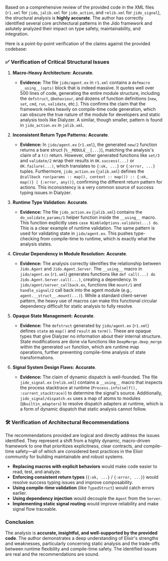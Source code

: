 Based on a comprehensive review of the provided code in the XML files (`r1.xml` for `jido`, `jalib.xml` for `jido_action`, and `relib.xml` for `jido_signal`), the structural analysis is **highly accurate**. The author has correctly identified several core architectural patterns in the Jido framework and astutely analyzed their impact on type safety, maintainability, and integration.

Here is a point-by-point verification of the claims against the provided codebase:

### ✅ **Verification of Critical Structural Issues**

1.  **Macro-Heavy Architecture:** **Accurate**.
    *   **Evidence:** The file `jido/agent.ex` in `r1.xml` contains a `defmacro __using__(opts)` block that is indeed massive. It quotes well over 500 lines of code, generating the entire module structure, including the `defstruct`, `@behaviour`, and dozens of function definitions (`new`, `set`, `cmd`, `run`, `validate`, etc.). This confirms the claim that the framework relies heavily on compile-time code generation, which can obscure the true nature of the module for developers and static analysis tools like Dialyzer. A similar, though smaller, pattern is found in `jido_action.ex` in `jalib.xml`.

2.  **Inconsistent Return Type Patterns:** **Accurate**.
    *   **Evidence:** In `jido/agent.ex` (`r1.xml`), the generated `new/2` function returns a bare struct (`%__MODULE__{...}`), matching the analysis's claim of a `t()` return. However, other generated functions like `set/3` and `validate/2` wrap their results in `OK.success(...)` or `OK.failure(...)`, which translates to `{:ok, ...}` or `{:error, ...}` tuples. Furthermore, `jido_action.ex` (`jalib.xml`) defines the `@callback run(params :: map(), context :: map()) :: {:ok, map()} | {:error, any()}`, confirming the different return pattern for actions. This inconsistency is a very common source of success typing issues in Dialyzer.

3.  **Runtime Type Validation:** **Accurate**.
    *   **Evidence:** The file `jido_action.ex` (`jalib.xml`) contains the `do_validate_params/1` helper function inside the `__using__` macro. This function explicitly uses `case NimbleOptions.validate(...) do`. This is a clear example of runtime validation. The same pattern is used for validating state in `jido/agent.ex`. This pushes type-checking from compile-time to runtime, which is exactly what the analysis states.

4.  **Circular Dependency in Module Resolution:** **Accurate**.
    *   **Evidence:** The analysis correctly identifies the relationship between `Jido.Agent` and `Jido.Agent.Server`. The `__using__` macro in `jido/agent.ex` (`r1.xml`) generates functions like `def call(...) do Jido.Agent.Server.call(...)`, creating a dependency. In `jido/agent/server_callback.ex`, functions like `mount/1` and `handle_signal/2` call back into the agent module (e.g., `agent.__struct__.mount(...)`). While a standard client-server pattern, the heavy use of macros can make this functional circular dependency difficult for static analysis to fully resolve.

5.  **Opaque State Management:** **Accurate**.
    *   **Evidence:** The `defstruct` generated by `jido/agent.ex` (`r1.xml`) defines `state` as `map()` and `result` as `term()`. These are opaque types that give Dialyzer no information about their internal structure. State modifications are done via functions like `DeepMerge.deep_merge` within the generated `set` function, which are runtime map operations, further preventing compile-time analysis of state transformations.

6.  **Signal System Design Flaws:** **Accurate**.
    *   **Evidence:** The claim of dynamic dispatch is well-founded. The file `jido_signal.ex` (`relib.xml`) contains a `__using__` macro that inspects the process stacktrace at runtime (`Process.info(self(), :current_stacktrace)`) to determine the signal's source. Additionally, `jido_signal/dispatch.ex` uses a map of atoms to modules (`@builtin_adapters`) to resolve dispatch adapters at runtime, which is a form of dynamic dispatch that static analysis cannot follow.

### 🛠️ **Verification of Architectural Recommendations**

The recommendations provided are logical and directly address the issues identified. They represent a shift from a highly dynamic, macro-driven framework to one that prioritizes explicitness, clear contracts, and compile-time safety—all of which are considered best practices in the Elixir community for building maintainable and robust systems.

*   **Replacing macros with explicit behaviors** would make code easier to read, test, and analyze.
*   **Enforcing consistent return types** (`{:ok, ...}` / `{:error, ...}`) would resolve success typing issues and improve composability.
*   **Using compile-time validation** (like `TypedStruct`) would catch errors earlier.
*   **Using dependency injection** would decouple the `Agent` from the `Server`.
*   **Implementing static signal routing** would improve reliability and make signal flow traceable.

### **Conclusion**

The analysis is **accurate, insightful, and well-supported by the provided code**. The author demonstrates a deep understanding of Elixir's strengths and weaknesses, particularly concerning static analysis and the trade-offs between runtime flexibility and compile-time safety. The identified issues are real and the recommendations are sound.
